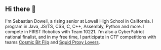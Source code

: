 ## Hi there 👋

I'm Sebastian Dowell, a rising senior at Lowell High School in California. I program in Java, JS/TS, CSS, C, C++, Assembly, Python and more. I compete in FIRST Robotics with Team 10221. I'm also a CyberPatriot national finalist, and in my free time, I participate in CTF competitions with teams [Cosmic Bit Flip](https://ctftime.org/team/372043/) and [Squid Proxy Lovers](https://ctftime.org/team/222966).
